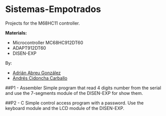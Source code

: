# Sistemas-Empotrados
Projects for the M68HC11 controller.

**Materials:**
* Microcontroller MC68HC912DT60
* ADAPT912DT60
* DISEN-EXP

By:
* [Adrián Abreu González](https://github.com/alu0100601398)
* [Andrés Cidoncha Carballo](https://github.com/AndresCidoncha)

##P1 - Assembler
  Simple program that read 4 digits number from the serial and use the 7-segments module of the DISEN-EXP for show them.

##P2 - C
  Simple control access program with a password. Use the keyboard module and the LCD module of the DISEN-EXP.
